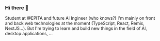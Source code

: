 ### Hi there 👋

Student at @EPITA and future AI Ingineer (who knows?)
I'm mainly on front and back web technologies at the moment (TypeScript, React, Remix, NextJS...).
But I'm trying to learn and build new things in the field of AI, desktop applications, ...
